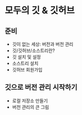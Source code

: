 # 모두의 깃 & 깃허브

## 준비

- 깃이 없는 세상: 버전과 버전 관리
- 깃/깃허브/소스트리란?
- 깃 설치 및 설정
- 소스트리 설치
- 깃허브 회원가입

## 깃으로 버전 관리 시작하기

- 로컬 저장소 만들기
- 버전 관리의 큰 그림
